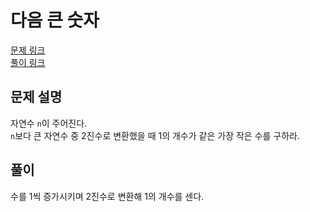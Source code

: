 # 다음 큰 숫자
[문제 링크](https://programmers.co.kr/learn/courses/30/lessons/12911 )  
[풀이 링크](next-big-number.py )  

## 문제 설명
자연수 `n`이 주어진다.  
`n`보다 큰 자연수 중 2진수로 변환했을 때 1의 개수가 같은 가장 작은 수를 구하라.  

## 풀이
수를 1씩 증가시키며 2진수로 변환해 1의 개수를 센다.  
